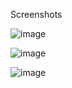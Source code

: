Screenshots

![image](https://github.com/santiago-commit/CLI-Function-Plotter/assets/150873551/7e200e02-b168-4644-8bb5-bb27f16d4948)

![image](https://github.com/santiago-commit/CLI-Function-Plotter/assets/150873551/11d379c2-6a56-4aaa-b748-5ded0ab7c43a)

![image](https://github.com/santiago-commit/CLI-Function-Plotter/assets/150873551/462152f0-2328-42a5-9fbc-191589541125)
